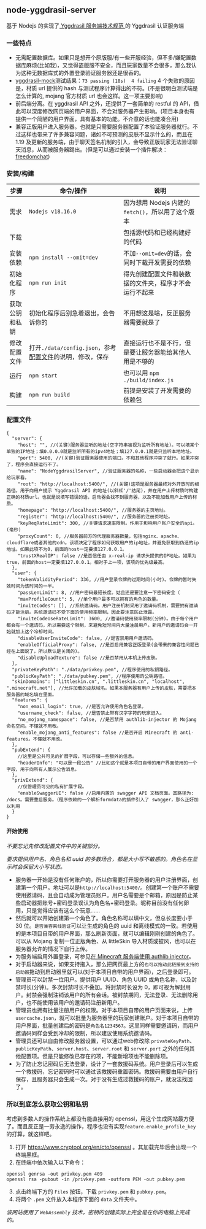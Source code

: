 ## node-yggdrasil-server

基于 Nodejs 的实现了[ Yggdrasil 服务端技术规范 ](https://github.com/yushijinhun/authlib-injector/wiki/Yggdrasil-%E6%9C%8D%E5%8A%A1%E7%AB%AF%E6%8A%80%E6%9C%AF%E8%A7%84%E8%8C%83)的 Yggdrasil 认证服务端

### 一些特点

- 无需配置数据库。如果只是想开个原版服/有一些开服经验，但不多/嫌配置数据库麻烦(比如我)，又觉得盗版服不安全，而且玩家数量不会很多，那么我认为这种无数据库式的外置登录验证服务器还是很香的。
- [yggdrasil-mock](https://github.com/yushijinhun/yggdrasil-mock)测试结果：`73 passing (18s)  4 failing` 4 个失败的原因是，材质 url 提供的 hash 与测试程序计算得出的不符。(不是很明白测试端是怎么计算的, mojang 官方材质 url 也会这样。这一项主要影响)
- 前后端分离。在 yggdrasil API 之外，还提供了一套简单的 restful 的 API，借此可以深度修改网页端的用户界面，不会对服务器产生影响。(项目本身也有提供一个简陋的用户界面，具有基本的功能。不介意的话也能凑合用)
- 兼容正版用户进入服务器。也就是只需要服务器配置了本验证服务器就行。不过这样也带来了许多兼容问题，诸如不可预测的皮肤不显示什么的，而且在 1.19 及更新的服务端，由于聊天签名机制的引入，会导致正版玩家无法验证聊天消息，从而被服务器踢出。(但是可以通过安装一个插件解决：[freedomchat](https://modrinth.com/plugin/freedomchat))

### 安装/构建

| 步骤           | 命令/操作                                                             | 说明                                                   |
| -------------- | --------------------------------------------------------------------- | ------------------------------------------------------ |
| 需求           | `Nodejs v18.16.0`                                                     | 因为想用 Nodejs 内建的`fetch()`，所以用了这个版本      |
| 下载           |                                                                       | 包括源代码和已经构建好的代码                           |
| 安装依赖       | `npm install --omit=dev`                                              | 不加`--omit=dev`的话，会同时下载开发需要的依赖         |
| 初始化程序     | `npm run init`                                                        | 得先创建配置文件和装数据的文件夹，程序才不会运行不起来 |
| 获取公钥和私钥 | 初始化程序后别急着退出，会告诉你的                                    | 不用想这是啥，反正服务器需要就是了                     |
| 修改配置文件   | 打开`./data/config.json`，参考[配置文件](#配置文件)的说明，修改，保存 | 直接运行也不是不行，但是要让服务器能给其他人用是不够的 |
| 运行           | `npm start`                                                           | 也可以用 `npm ./build/index.js`                        |
| 构建           | `npm run build`                                                       | 前提是安装了开发需要的依赖包                           |

### 配置文件

```jsonc
{
  "server": {
    "host": "", //(关键)服务器监听的地址(空字符串被视为监听所有地址)。可以填某个单独的IP地址；填0.0.0.0就是监听所有的ipv4地址；填127.0.0.1就是只监听本地地址。
    "port": 5400, //(关键)验证服务器使用的端口。不和其他程序冲突了就行。如果冲突了，程序会直接运行不了。
    "name": "NodeYggdrasilServer", //验证服务器的名称，一些启动器会把这个显示给玩家看。
    "root": "http://localhost:5400/", //(关键)这项是服务器最终对外开放时的根路径。用于向用户提示 Yggdrasil API 的地址(以斜杠'/'结尾)，并在用户上传材质时构建正确的材质url。也就是说填写错误的话，启动器会找不到服务器，以及不能加载用户上传的材质。
    "homepage": "http://localhost:5400/", //服务器的主页地址。
    "register": "http://localhost:5400/", //服务器的注册页地址。
    "keyReqRateLimit": 300, //关键请求速率限制。作用于影响用户账户安全的api。(毫秒)
    "proxyCount": 0, //服务器前方的代理服务器数量，包括nginx、apache、cloudflare或者其他的cdn。该项决定了程序如何获取用户的ip地址，并避免获取到伪造的ip地址。如果此项不为0，前面的host一定要填127.0.0.1。
    "trustXRealIP": false //是否信任由 x-real-ip 请求头提供的IP地址。如果为true，前面的host一定要填127.0.0.1。相对于上一项，该项的优先级最高。
  },
  "user": {
    "tokenValidityPeriod": 336, //用户登录令牌的过期时间(小时)。令牌的暂时失效时间为该时间的一半。
    "passLenLimit": 8, //用户密码最短长度。姑且还是要注意一下密码安全（
    "maxProfileCount": 5, //单个用户最多可以拥有的角色的数量。
    "inviteCodes": [], //系统邀请码。用户注册机制采用了邀请码机制，需要拥有邀请码才能注册。系统邀请码不受下面的使用频率限制，因此要注意防止泄露。
    "inviteCodeUseRateLimit": 3600, //邀请码使用频率限制(分钟)。由于每个用户都会有一个邀请码，所以需要这个限制，来避免短时间内大量注册用户。新用户的邀请码会一开始就加上这个冷却时间。
    "disableUserInviteCode": false, //是否禁用用户邀请码。
    "enableOfficialProxy": false, //是否启用兼容正版登录(会带来的兼容性问题已经在上面说了，所以默认是关闭的)。
    "disableUploadTexture": false //是否禁用从本机上传皮肤。
  },
  "privateKeyPath": "./data/privkey.pem", //程序使用的私钥路径。
  "publicKeyPath": "./data/pubkey.pem", //程序使用的公钥路径。
  "skinDomains": ["littleskin.cn", ".littleskin.cn", "localhost", ".minecraft.net"], //允许加载的皮肤域名。如果本服务器有用户上传的皮肤，需要把本服务器的域名填在里面。
  "features": {
    "non_email_login": true, //是否允许使用角色名登录。
    "username_check": false, //是否禁止带有汉字字符的玩家进入。
    "no_mojang_namespace": false, //是否禁用 authlib-injector 的 Mojang 命名空间。不懂就不用改。
    "enable_mojang_anti_features": false //是否开启 Minecraft 的 anti-features。不懂就不用改。
  },
  "pubExtend": {
    //这里是公共可见的扩展字段，可以存储一些额外的信息。
    "headerInfo": "可以是一段公告" //比如这个就是本项目自带的用户界面使用的一个字段，用于向所有人展示公告消息。
  },
  "privExtend": {
    //仅管理员可见的私有扩展字段。
    "enableSwaggerUI": false //启用内置的 swagger API 文档页面。其路径为: /docs。需要重启服务。（程序依赖的一个解析formdata的插件引入了 swagger，那么正好加以利用
  }
}
```

#### 开始使用

<i>不要忘记先修改配置文件中的关键部分。</i>

<i>要求提供用户名、角色名和 uuid 的多数场合，都是大小写不敏感的。角色名在显示时会保留大小写状态。</i>

- 服务器一开始是没有任何账户的，所以你需要打开服务器的用户注册界面，创建第一个用户。地址可以是`http://localhost:5400/`。创建第一个账户不需要使用邀请码，且会自动成为管理员账户。用户名需要是个邮箱，原因是防止某些启动器把账号+密码登录误认为角色名+密码登录。昵称目前没有任何卵用，只是觉得应该有这么个玩意……
- 然后就可以开始创建第一个角色了。角色名称可以填中文，但总长度要小于 30 位。`是否兼容离线验证`可以让生成的角色的 uuid 和离线模式的一致。若使用的是本项目自带的用户界面，那么刷新页面，就可以编辑刚刚创建的角色了。可以从 Mojang 复制一位正版角色、从 littleSkin 导入材质或披风，也可以在服务器允许的情况下自行上传。
- 为服务端启用外置登录，可参见[在 Minecraft 服务端使用 authlib injector](https://github.com/yushijinhun/authlib-injector/wiki/%E5%9C%A8-Minecraft-%E6%9C%8D%E5%8A%A1%E7%AB%AF%E4%BD%BF%E7%94%A8-authlib-injector)。
- 对于启动器来说，如果支持拖入，那么把网页最上方的`也可以拖动此链接到支持的启动器`拖动到启动器里就可以(对于本项目自带的用户界面)，之后登录即可。
- 管理员可以封禁一位用户。提供用户 UUID、角色 UUID 或角色名称，以及封禁时长(分钟)。多次封禁时长不叠加。将封禁时长设为 0，即可视为解封用户。封禁会强制注销该用户的所有会话。被封禁期间，无法登录、无法删除用户，也不能使用该用户的邀请码注册新用户。
- 管理员也拥有批量注册用户的权限。对于本项目自带的用户页面来说，上传`usercache.json`，就可以批量为服务器里的玩家创建账户。对于本项目自带的用户界面，批量创建后的密码是`角色名1234567`。这里同样需要邀请码，而用户邀请码同样会受到冷却的限制，所以建议使用系统邀请码。
- 管理员还可以自由修改服务器设置，可以通过web修改除 `privateKeyPath`、`publicKeyPath`、`server.host`、`server.root` 和 `server.port` 之外的任何其他配置项。但是只能修改已存在的项，不能新增项也不能删除项。
- 为了防止忘记密码后无法登录，设计了一套救援码系统。用户登录后可以生成一个救援码，忘记密码时可以通过该救援码重置密码。救援码需要由用户自行保存，且服务器只会生成一次。对于没有生成过救援码的账户，就没法找回了。

### 所以到底怎么获取公钥和私钥

考虑到多数人的操作系统上都没有能直接用的 openssl，用这个生成网站最方便了。而且反正是一劳永逸的操作，程序也没有实现`feature.enable_profile_key`的打算，就这样吧。

1. 打开 https://www.cryptool.org/en/cto/openssl 。其加载完毕后会出现一个终端黑框。
2. 在终端中依次输入以下命令：

```shell
openssl genrsa -out privkey.pem 409
openssl rsa -pubout -in /privkey.pem -outform PEM -out pubkey.pem
```

3. 点击终端下方的 `Files` 按钮，下载 `privkey.pem` 和 `pubkey.pem`。
4. 将两个 `.pem` 文件放入本程序下面的 `data` 文件夹中。

<i> 该网站使用了 `WebAssembly` 技术，密钥的创建实际上完全是在你的电脑上完成的。</i>

